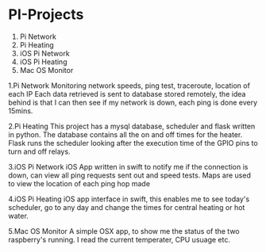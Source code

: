 # PI-Projects

1. Pi Network 
2. Pi Heating
3. iOS Pi Network
4. iOS Pi Heating
5. Mac OS Monitor

1.Pi Network
Monitoring network speeds, ping test, traceroute, location of each IP
Each data retrieved is sent to database stored remotely,
the idea behind is that I can then see if my network is down,
each ping is done every 15mins.

2.Pi Heating 
This project has a mysql database, scheduler and flask written in python. 
The database contains all the on and off times for the heater. Flask runs the scheduler looking after
the execution time of the GPIO pins to turn and off relays.

3.iOS Pi Network
iOS App written in swift to notify me if the connection is down, can view all ping requests sent out and speed tests.
Maps are used to view the location of each ping hop made

4.iOS Pi Heating
iOS app interface in swift, this enables me to see today's scheduler, go to any day and change the times for
central heating or hot water.

5.Mac OS Monitor 
A simple OSX app, to show me the status of the two raspberry's running. I read the current temperater, CPU usuage etc.


